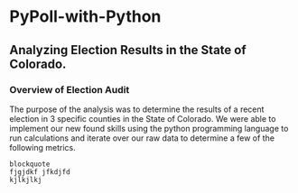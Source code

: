 # PyPoll-with-Python
## Analyzing Election Results in the State of Colorado.
### Overview of Election Audit
The purpose of the analysis was to determine the results of a recent election in 3 specific counties in the State of Colorado. We were able to implement our new found skills using the python programming language to run calculations and iterate over our raw data to determine a few of the following metrics. 

```
blockquote
fjgjdkf jfkdjfd
kjlkjlkj

```
